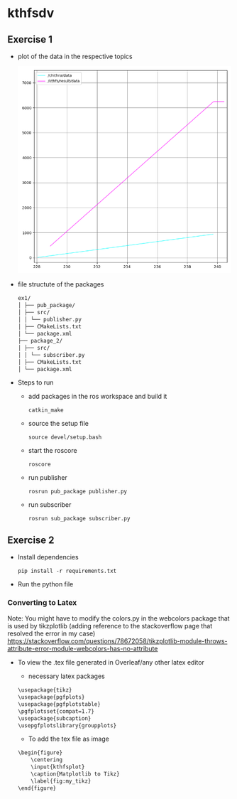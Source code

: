 # kthfsdv

## Exercise 1

- plot of the data in the respective topics

  ![plot](image.png)
  
- file structute of the packages
  ```
  ex1/
  │ ├── pub_package/
  │ ├── src/
  │ │ └── publisher.py
  │ ├── CMakeLists.txt
  │ └── package.xml
  ├── package_2/
  │ ├── src/
  │ │ └── subscriber.py
  │ ├── CMakeLists.txt
  │ └── package.xml
  ```

- Steps to run
  - add packages in the ros workspace and build it
    ```
    catkin_make
    ```
  - source the setup file
    ```
    source devel/setup.bash
    ```
  - start the roscore
    ```
    roscore
    ```
  - run publisher
    ```
    rosrun pub_package publisher.py
    ```
  - run subscriber
    ```
    rosrun sub_package subscriber.py
    ```


## Exercise 2

- Install dependencies
  ```
  pip install -r requirements.txt
  ```
- Run the python file


### Converting to Latex

Note: You might have to modify the colors.py in the webcolors package that is used by tikzplotlib (adding reference to the stackoverflow page that resolved the error in my case)
https://stackoverflow.com/questions/78672058/tikzplotlib-module-throws-attribute-error-module-webcolors-has-no-attribute

- To view the .tex file generated in Overleaf/any other latex editor

  - necessary latex packages
  ```
  \usepackage{tikz}
  \usepackage{pgfplots}
  \usepackage{pgfplotstable}
  \pgfplotsset{compat=1.7}
  \usepackage{subcaption}
  \usepgfplotslibrary{groupplots}
  ```
  - To add the tex file as image
  ```
  \begin{figure}
      \centering
      \input{kthfsplot}
      \caption{Matplotlib to Tikz}
      \label{fig:my_tikz}
  \end{figure}
  ```
